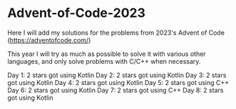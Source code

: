 # Advent-of-Code-2023

Here I will add my solutions for the problems from 2023's Advent of Code (https://adventofcode.com/)

This year I will try as much as possible to solve it with various other languages, and only solve problems with C/C++ when necessary.

Day 1: 2 stars got using Kotlin
Day 2: 2 stars got using Kotlin
Day 3: 2 stars got using Kotlin
Day 4: 2 stars got using Kotlin
Day 5: 2 stars got using C++
Day 6: 2 stars got using Kotlin
Day 7: 2 stars got using C++
Day 8: 2 stars got using Kotlin